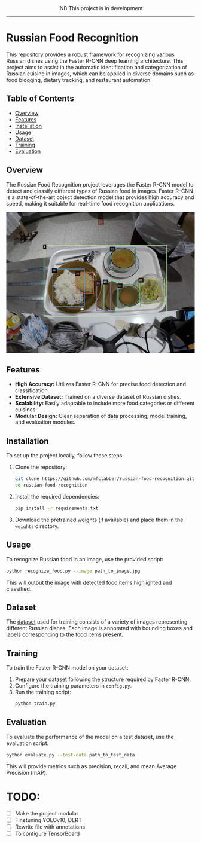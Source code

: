 <div align="center">
  !NB This project is in development
</div>

***

# Russian Food Recognition

This repository provides a robust framework for recognizing various Russian dishes using the Faster R-CNN deep learning architecture. This project aims to assist in the automatic identification and categorization of Russian cuisine in images, which can be applied in diverse domains such as food blogging, dietary tracking, and restaurant automation.

## Table of Contents

- [Overview](#overview)
- [Features](#features)
- [Installation](#installation)
- [Usage](#usage)
- [Dataset](#dataset)
- [Training](#training)
- [Evaluation](#evaluation)

## Overview

The Russian Food Recognition project leverages the Faster R-CNN model to detect and classify different types of Russian food in images. Faster R-CNN is a state-of-the-art object detection model that provides high accuracy and speed, making it suitable for real-time food recognition applications.

<p align="center">
  <img src=./assets/sample_4.png/>
</p>

## Features

- **High Accuracy:** Utilizes Faster R-CNN for precise food detection and classification.
- **Extensive Dataset:** Trained on a diverse dataset of Russian dishes.
- **Scalability:** Easily adaptable to include more food categories or different cuisines.
- **Modular Design:** Clear separation of data processing, model training, and evaluation modules.

## Installation

To set up the project locally, follow these steps:

1. Clone the repository:
    ```sh
    git clone https://github.com/mfclabber/russian-food-recognition.git
    cd russian-food-recognition
    ```

2. Install the required dependencies:
    ```sh
    pip install -r requirements.txt
    ```

3. Download the pretrained weights (if available) and place them in the `weights` directory.

## Usage

To recognize Russian food in an image, use the provided script:

```sh
python recognize_food.py --image path_to_image.jpg
```

This will output the image with detected food items highlighted and classified.

## Dataset

The [dataset](https://huggingface.co/datasets/mllab/alfafood) used for training consists of a variety of images representing different Russian dishes. Each image is annotated with bounding boxes and labels corresponding to the food items present.

## Training

To train the Faster R-CNN model on your dataset:

1. Prepare your dataset following the structure required by Faster R-CNN.
2. Configure the training parameters in `config.py`.
3. Run the training script:
    ```sh
    python train.py
    ```

## Evaluation

To evaluate the performance of the model on a test dataset, use the evaluation script:

```sh
python evaluate.py --test-data path_to_test_data
```

This will provide metrics such as precision, recall, and mean Average Precision (mAP).

# TODO:
- [ ] Make the project modular
- [ ] Finetuning YOLOv10, DERT
- [ ] Rewrite file with annotations
- [ ] To configure TensorBoard
